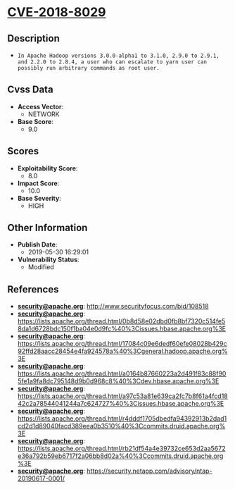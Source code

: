 
# [CVE-2018-8029](http://www.securityfocus.com/bid/108518)

## Description

- `In Apache Hadoop versions 3.0.0-alpha1 to 3.1.0, 2.9.0 to 2.9.1, and 2.2.0 to 2.8.4, a user who can escalate to yarn user can possibly run arbitrary commands as root user.`

## Cvss Data

- **Access Vector**:
  - NETWORK
- **Base Score**:
  - 9.0

## Scores

- **Exploitability Score**:
  - 8.0
- **Impact Score**:
  - 10.0
- **Base Severity**:
  - HIGH

## Other Information

- **Publish Date**:
  - 2019-05-30 16:29:01
- **Vulnerability Status**:
  - Modified

## References

- **security@apache.org**: http://www.securityfocus.com/bid/108518
- **security@apache.org**: https://lists.apache.org/thread.html/0b8d58e02dbd0fb8bf7320c514fe58da1d6728bdc150f1ba04e0d9fc%40%3Cissues.hbase.apache.org%3E
- **security@apache.org**: https://lists.apache.org/thread.html/17084c09e6dedf60efe08028b429c92ffd28aacc28454e4fa924578a%40%3Cgeneral.hadoop.apache.org%3E
- **security@apache.org**: https://lists.apache.org/thread.html/a0164b87660223a2d491f83c88f905fe1a9fa8dc795148d9b0d968c8%40%3Cdev.hbase.apache.org%3E
- **security@apache.org**: https://lists.apache.org/thread.html/a97c53a81e639ca2fc7b8f61a4fcd1842c2a78544041244a7c624727%40%3Cissues.hbase.apache.org%3E
- **security@apache.org**: https://lists.apache.org/thread.html/r4dddf1705dbedfa94392913b2dad1cd2d1d89040facd389eea0b3510%40%3Ccommits.druid.apache.org%3E
- **security@apache.org**: https://lists.apache.org/thread.html/rb21df54a4e39732ce653d2aa5672e36a792b59eb6717f2a06bb8d02a%40%3Ccommits.druid.apache.org%3E
- **security@apache.org**: https://security.netapp.com/advisory/ntap-20190617-0001/
